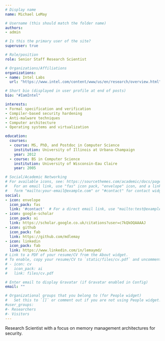 ```yaml
---
# Display name
name: Michael LeMay

# Username (this should match the folder name)
authors:
- admin

# Is this the primary user of the site?
superuser: true

# Role/position
role: Senior Staff Research Scientist

# Organizations/Affiliations
organizations:
- name: Intel Labs
  url: "https://www.intel.com/content/www/us/en/research/overview.html"

# Short bio (displayed in user profile at end of posts)
bio: "#IamIntel"

interests:
- Formal specification and verification
- Compiler-based security hardening
- Anti-malware techniques
- Computer architecture
- Operating systems and virtualization

education:
  courses:
  - course: MS, PhD, and Postdoc in Computer Science
    institution: University of Illinois at Urbana-Champaign
    year: 2012
  - course: BS in Computer Science
    institution: University of Wisconsin-Eau Claire
    year: 2005

# Social/Academic Networking
# For available icons, see: https://sourcethemes.com/academic/docs/page-builder/#icons
#   For an email link, use "fas" icon pack, "envelope" icon, and a link in the
#   form "mailto:your-email@example.com" or "#contact" for contact widget.
social:
- icon: envelope
  icon_pack: fas
  link: '#contact'  # For a direct email link, use "mailto:test@example.org".
- icon: google-scholar
  icon_pack: ai
  link: https://scholar.google.co.uk/citations?user=c7kQkOQAAAAJ
- icon: github
  icon_pack: fab
  link: https://github.com/mdlemay
- icon: linkedin
  icon_pack: fab
  link: https://www.linkedin.com/in/lemaymd/
# Link to a PDF of your resume/CV from the About widget.
# To enable, copy your resume/CV to `static/files/cv.pdf` and uncomment the lines below.
# - icon: cv
#   icon_pack: ai
#   link: files/cv.pdf

# Enter email to display Gravatar (if Gravatar enabled in Config)
email: ""

# Organizational groups that you belong to (for People widget)
#   Set this to `[]` or comment out if you are not using People widget.
#user_groups:
#- Researchers
#- Visitors
---
```


Research Scientist with a focus on memory management architectures for security.
